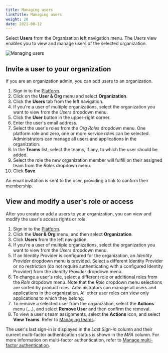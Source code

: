 ```yaml
---
title: Managing users
linkTitle: Managing users
weight: 20
date: 2021-08-12
---
```


Select **Users** from the Organization left navigation menu. The *Users* view enables you to view and manage users of the selected organization.

![Managing users](/Images/dashboard_users.png)

## Invite a user to your organization

If you are an organization admin, you can add users to an organization.

1. Sign in to the [Platform](https://platform.axway.com/).
2. Click on the **User & Org** menu and select **Organization**.
3. Click the **Users** tab from the left navigation.
4. If you're a user of multiple organizations, select the organization you want to view from the *Users* dropdown menu.
5. Click the **User** button in the upper-right corner.
6. Enter the user's email address.
7. Select the user's roles from the *Org Roles* dropdown menu. One platform role and zero, one or more service roles can be selected. Administrators can manage all users and applications in the organization.
8. In the **Teams** list, select the teams, if any, to which the user should be added.
9. Select the role the new organization member will fulfill on their assigned team from the *Roles* dropdown menu.
10. Click **Save**.

An email invitation is sent to the user, providing a link to confirm their membership.

## View and modify a user's role or access

After you create or add a users to your organization, you can view and modify the user's access rights or role.

1. Sign in to the [Platform](https://platform.axway.com/).
2. Click the **User & Org** menu, and then select **Organization**.
3. Click **Users** from the left navigation.
4. If you're a user of multiple organizations, select the organization you want to view from the *Users* dropdown menu.
5. If an Identity Provider is configured for the organization, an *Identity Provider* dropdown menu is provided. Select a different Identity Provider or no restriction (do not require authenticating with a configured Identity Provider) from the *Identity Provider* dropdown menu.
6. To change a user's role, select a different role or additional roles from the *Role* dropdown menu. Note that the *Role* dropdown menu selections are sorted by product roles. Administrators can manage all users and applications in the organization. All other user roles can view only applications to which they belong.
7. To remove a selected user from the organization, select the **Actions** menu (**...**), and select **Remove User** and then confirm the removal.
8. To view a user's team assignments, select the **Actions** icon, and select **View Teams**. Refer to [Managing teams](/docs/management_guide/organizations/managing_organizations/managing_teams).

The user's last sign-in is displayed in the *Last Sign-in* column and their current multi-factor authentication status is shown in the *MFA* column. For more information on multi-factor authentication, refer to [Manage multi-factor authentication](/docs/management_guide/managing_accounts/managing_credentials/#manage-multi-factor-authentication).